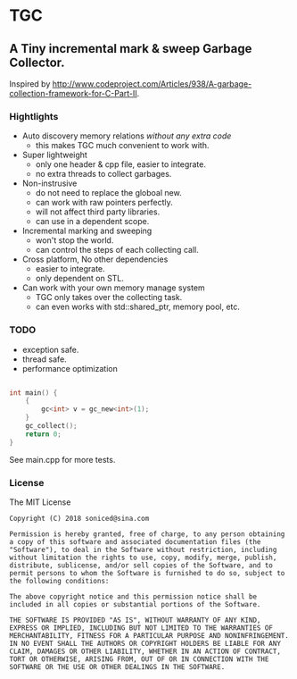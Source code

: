 # TGC

## A Tiny incremental mark & sweep Garbage Collector.

Inspired by http://www.codeproject.com/Articles/938/A-garbage-collection-framework-for-C-Part-II.


### Hightlights
- Auto discovery memory relations *without any extra code*
    - this makes TGC much convenient to work with.
- Super lightweight
    - only one header & cpp file, easier to integrate.
    - no extra threads to collect garbages.
- Non-instrusive
    - do not need to replace the globoal new.
    - can work with raw pointers perfectly.
    - will not affect third party libraries.
    - can use in a dependent scope.    
- Incremental marking and sweeping
    - won't stop the world.
    - can control the steps of each collecting call.
- Cross platform, No other dependencies
    - easier to integrate.
    - only dependent on STL.
- Can work with your own memory manage system
    - TGC only takes over the collecting task.
    - can even works with std::shared_ptr, memory pool, etc.

### TODO
- exception safe.
- thread safe.
- performance optimization

``` c++

int main() { 
    {
        gc<int> v = gc_new<int>(1);
    }
    gc_collect();    
    return 0;
}

```
See main.cpp for more tests.

### License

The MIT License

```
Copyright (C) 2018 soniced@sina.com

Permission is hereby granted, free of charge, to any person obtaining a copy of this software and associated documentation files (the "Software"), to deal in the Software without restriction, including without limitation the rights to use, copy, modify, merge, publish, distribute, sublicense, and/or sell copies of the Software, and to permit persons to whom the Software is furnished to do so, subject to the following conditions:

The above copyright notice and this permission notice shall be included in all copies or substantial portions of the Software.

THE SOFTWARE IS PROVIDED "AS IS", WITHOUT WARRANTY OF ANY KIND, EXPRESS OR IMPLIED, INCLUDING BUT NOT LIMITED TO THE WARRANTIES OF MERCHANTABILITY, FITNESS FOR A PARTICULAR PURPOSE AND NONINFRINGEMENT. IN NO EVENT SHALL THE AUTHORS OR COPYRIGHT HOLDERS BE LIABLE FOR ANY CLAIM, DAMAGES OR OTHER LIABILITY, WHETHER IN AN ACTION OF CONTRACT, TORT OR OTHERWISE, ARISING FROM, OUT OF OR IN CONNECTION WITH THE SOFTWARE OR THE USE OR OTHER DEALINGS IN THE SOFTWARE.
```
